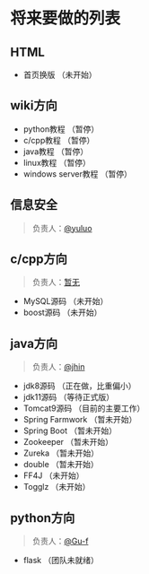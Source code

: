 # 将来要做的列表

## HTML  
* 首页换版 （未开始）

## wiki方向  
* python教程 （暂停）
* c/cpp教程 （暂停）
* java教程 （暂停）
* linux教程 （暂停）
* windows server教程 （暂停）

## 信息安全  
>负责人：[@yuluo](https://github.com/yuluo-zy)

## c/cpp方向  
>负责人：[暂无](#)
* MySQL源码 （未开始）
* boost源码 （未开始）

## java方向  
> 负责人：[@jhin](https://github.com/folTAN)
* jdk8源码 （正在做，比重偏小）
* jdk11源码 （等待正式版）
* Tomcat9源码 （目前的主要工作）
* Spring Farmwork （暂未开始）
* Spring Boot （暂未开始）
* Zookeeper （暂未开始）
* Zureka （暂未开始）
* double （暂未开始）
* FF4J （未开始）
* Togglz （未开始）

## python方向
>负责人：[@Gu-f](https://github.com/Gu-f)  
* flask （团队未就绪）
